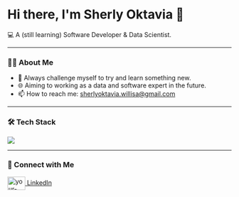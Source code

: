 # Hi there, I'm Sherly Oktavia  👋

<!-- <p align="center">
  <img src="https://media.giphy.com/media/v1.Y2lkPTc5MGI3NjExZG16NmV5c3g4cGc1b2c4eDJja3c1Znc1bXNhc3F6b2ZmeWJ3aWd0dyZlcD12MV9pbnRlcm5hbF9naWZfYnlfaWQmY3Q9Zw/2IudUHdI0lDiKsZEeb/giphy.gif" width="300" />
</p> -->

 💻 A (still learning) Software Developer & Data Scientist. 

---

### 👩‍💻 About Me
* 🔧 Always challenge myself to try and learn something new.
* 🌐 Aiming to working as a data and software expert in the future.
* 📫 How to reach me: sherlyoktavia.willisa@gmail.com

---

### 🛠️ Tech Stack

<p align="left">
  <a href="https://skillicons.dev">
    <img src="https://skillicons.dev/icons?i=html,css,react,r,python,c,flutter" />
  </a>
</p>

---

### 🤝 Connect with Me

<p align="left">
    <a href="https://www.linkedin.com/in/sherlyoktaviawillisa/" target=""><img align="center" src="https://raw.githubusercontent.com/rahuldkjain/github-profile-readme-generator/master/src/images/icons/Social/linked-in-alt.svg" alt="your-linkedin-profile" height="30" width="40" /> LinkedIn
</p>
